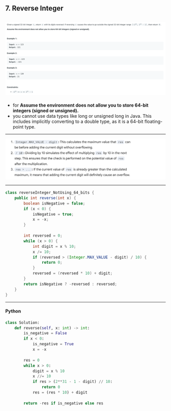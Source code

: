 ## 7. Reverse Integer
![](img/2024-09-23-13-44-26.png)
---

- for **Assume the environment does not allow you to store 64-bit integers (signed or unsigned).**
- you cannot use data types like long or unsigned long in Java. This includes implicitly converting to a double type, 
  as it is a 64-bit floating-point type.

---

![](img/2024-09-23-14-58-00.png)

---

```java
class reverseInteger_NotUsing_64_bits {
    public int reverse(int x) {
        boolean isNegative = false;
        if (x < 0) {
            isNegative = true;
            x = -x;
        }

        int reversed = 0;
        while (x > 0) {
            int digit = x % 10;
            x /= 10;
            if (reversed > (Integer.MAX_VALUE - digit) / 10) {
                return 0;
            }
            reversed = (reversed * 10) + digit;
        }
        return isNegative ? -reversed : reversed;
    }
}
```
---

#### Python

```py
class Solution:
    def reverse(self, x: int) -> int:
        is_negative = False
        if x < 0:
            is_negative = True
            x = -x
        
        res = 0
        while x > 0:
            digit = x % 10
            x //= 10
            if res > (2**31 - 1 - digit) // 10:
                return 0
            res = (res * 10) + digit
        
        return -res if is_negative else res
        
```
